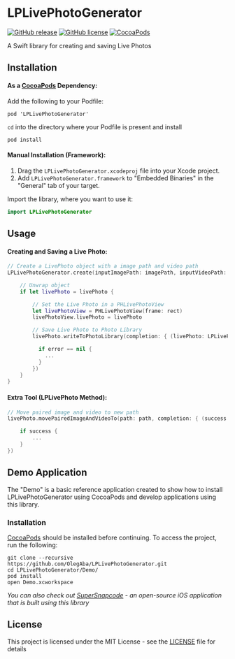 # LPLivePhotoGenerator

[![GitHub release](https://img.shields.io/github/release/OlegAba/LPLivePhotoGenerator.svg)](https://github.com/OlegAba/LPLivePhotoGenerator/releases)
[![GitHub license](https://img.shields.io/github/license/OlegAba/LPLivePhotoGenerator.svg)](https://github.com/OlegAba/LPLivePhotoGenerator/blob/master/LICENSE)
[![CocoaPods](https://img.shields.io/cocoapods/v/LPLivePhotoGenerator.svg)](https://cocoapods.org/pods/LPLivePhotoGenerator)

A Swift library for creating and saving Live Photos

## Installation

#### As a [CocoaPods](https://cocoapods.org) Dependency:
Add the following to your Podfile:
```
pod 'LPLivePhotoGenerator'
```
`cd` into the directory where your Podfile is present and install
```
pod install
```

#### Manual Installation (Framework):
1. Drag the `LPLivePhotoGenerator.xcodeproj` file into your Xcode project.
2. Add `LPLivePhotoGenerator.framework` to "Embedded Binaries" in the "General" tab of your target.

Import the library, where you want to use it:
```swift
import LPLivePhotoGenerator
```

## Usage

#### Creating and Saving a Live Photo:
```swift
// Create a LivePhoto object with a image path and video path
LPLivePhotoGenerator.create(inputImagePath: imagePath, inputVideoPath: videoPath) { (livePhoto: LPLivePhoto?, error: Error?) in

    // Unwrap object
    if let livePhoto = livePhoto {

        // Set the Live Photo in a PHLivePhotoView
        let livePhotoView = PHLivePhotoView(frame: rect)
        livePhotoView.livePhoto = livePhoto

        // Save Live Photo to Photo Library
        livePhoto.writeToPhotoLibrary(completion: { (livePhoto: LPLivePhoto, error: Error?) in

          if error == nil {
            ...
          }
        })
    }
}
```

#### Extra Tool (LPLivePhoto Method):
```swift
// Move paired image and video to new path
livePhoto.movePairedImageAndVideoTo(path: path, completion: { (success: Bool, error: Error?) in

    if success {
        ...
    }
})
```

## Demo Application
The "Demo" is a basic reference application created to show how to install LPLivePhotoGenerator using CocoaPods and develop applications using this library.

### Installation
[CocoaPods](https://cocoapods.org) should be installed before continuing.
To access the project, run the following:
```
git clone --recursive https://github.com/OlegAba/LPLivePhotoGenerator.git
cd LPLivePhotoGenerator/Demo/
pod install
open Demo.xcworkspace
```

_You can also check out [SuperSnapcode](https://github.com/OlegAba/SuperSnapcode) - an open-source iOS application that is built using this library_

## License
This project is licensed under the MIT License - see the [LICENSE](https://github.com/OlegAba/LivePhotoGenerator/blob/master/LICENSE) file for details
